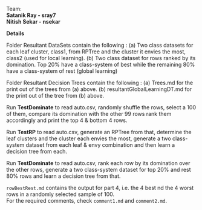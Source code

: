 Team:
<br><b>Satanik Ray - sray7</b>
<br><b>Nitish Sekar - nsekar</b>

<b>Details</b>

Folder Resultant DataSets contain the following :
(a) Two class datasets for each leaf cluster, class1, from RPTree and the cluster it envies the most, class2 (used for local learning).
(b) Two class dataset for rows ranked by its domination. Top 20% have a class-system of best while the remaining 80% have a class-system of rest (global learning)

Folder Resultant Decision Trees contain the following :
(a) Trees.md for the print out of the trees from (a) above. 
(b) resultantGlobalLearningDT.md for the print out of the tree from (b) above. 

Run <b>TestDominate</b> to read auto.csv, randomly shuffle the rows, select a 100 of them, compare its domination with the other 99 rows rank them accordingly and print the top 4 & bottom 4 rows. 

Run <b>TestRP</b> to read auto.csv, generate an RPTree from that, determine the leaf clusters and the cluster each envies the most, generate a two class-system dataset from each leaf & envy combination and then learn a decision tree from each. 

Run <b>TestDominate</b> to read auto.csv, rank each row by its domination over the other rows, generate a two class-system dataset for top 20% and rest 80% rows and learn a decision tree from that.  

```rowBestRest.md``` contains the output for part 4, i.e. the 4 best nd the 4 worst rows in a randomly selected sample of 100.  
For the required comments, check ```comment1.md``` and ```comment2.md```.
